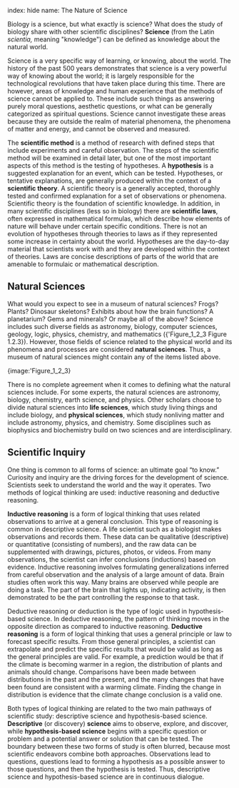 index: hide
name: The Nature of Science

Biology is a science, but what exactly is science? What does the study of biology share with other scientific disciplines?  **Science** (from the Latin  *scientia,* meaning "knowledge") can be defined as knowledge about the natural world.

Science is a very specific way of learning, or knowing, about the world. The history of the past 500 years demonstrates that science is a very powerful way of knowing about the world; it is largely responsible for the technological revolutions that have taken place during this time. There are however, areas of knowledge and human experience that the methods of science cannot be applied to. These include such things as answering purely moral questions, aesthetic questions, or what can be generally categorized as spiritual questions. Science cannot investigate these areas because they are outside the realm of material phenomena, the phenomena of matter and energy, and cannot be observed and measured.

The  **scientific method** is a method of research with defined steps that include experiments and careful observation. The steps of the scientific method will be examined in detail later, but one of the most important aspects of this method is the testing of hypotheses. A  **hypothesis** is a suggested explanation for an event, which can be tested. Hypotheses, or tentative explanations, are generally produced within the context of a  **scientific theory**. A scientific theory is a generally accepted, thoroughly tested and confirmed explanation for a set of observations or phenomena. Scientific theory is the foundation of scientific knowledge. In addition, in many scientific disciplines (less so in biology) there are  **scientific laws**, often expressed in mathematical formulas, which describe how elements of nature will behave under certain specific conditions. There is not an evolution of hypotheses through theories to laws as if they represented some increase in certainty about the world. Hypotheses are the day-to-day material that scientists work with and they are developed within the context of theories. Laws are concise descriptions of parts of the world that are amenable to formulaic or mathematical description.

## Natural Sciences

What would you expect to see in a museum of natural sciences? Frogs? Plants? Dinosaur skeletons? Exhibits about how the brain functions? A planetarium? Gems and minerals? Or maybe all of the above? Science includes such diverse fields as astronomy, biology, computer sciences, geology, logic, physics, chemistry, and mathematics ({'Figure_1_2_3 Figure 1.2.3}). However, those fields of science related to the physical world and its phenomena and processes are considered  **natural sciences**. Thus, a museum of natural sciences might contain any of the items listed above.


{image:'Figure_1_2_3}
        

There is no complete agreement when it comes to defining what the natural sciences include. For some experts, the natural sciences are astronomy, biology, chemistry, earth science, and physics. Other scholars choose to divide natural sciences into  **life sciences**, which study living things and include biology, and  **physical sciences**, which study nonliving matter and include astronomy, physics, and chemistry. Some disciplines such as biophysics and biochemistry build on two sciences and are interdisciplinary.

## Scientific Inquiry

One thing is common to all forms of science: an ultimate goal “to know.” Curiosity and inquiry are the driving forces for the development of science. Scientists seek to understand the world and the way it operates. Two methods of logical thinking are used: inductive reasoning and deductive reasoning.

 **Inductive reasoning** is a form of logical thinking that uses related observations to arrive at a general conclusion. This type of reasoning is common in descriptive science. A life scientist such as a biologist makes observations and records them. These data can be qualitative (descriptive) or quantitative (consisting of numbers), and the raw data can be supplemented with drawings, pictures, photos, or videos. From many observations, the scientist can infer conclusions (inductions) based on evidence. Inductive reasoning involves formulating generalizations inferred from careful observation and the analysis of a large amount of data. Brain studies often work this way. Many brains are observed while people are doing a task. The part of the brain that lights up, indicating activity, is then demonstrated to be the part controlling the response to that task.

Deductive reasoning or deduction is the type of logic used in hypothesis-based science. In deductive reasoning, the pattern of thinking moves in the opposite direction as compared to inductive reasoning.  **Deductive reasoning** is a form of logical thinking that uses a general principle or law to forecast specific results. From those general principles, a scientist can extrapolate and predict the specific results that would be valid as long as the general principles are valid. For example, a prediction would be that if the climate is becoming warmer in a region, the distribution of plants and animals should change. Comparisons have been made between distributions in the past and the present, and the many changes that have been found are consistent with a warming climate. Finding the change in distribution is evidence that the climate change conclusion is a valid one.

Both types of logical thinking are related to the two main pathways of scientific study: descriptive science and hypothesis-based science.  **Descriptive** (or discovery)  **science** aims to observe, explore, and discover, while  **hypothesis-based science** begins with a specific question or problem and a potential answer or solution that can be tested. The boundary between these two forms of study is often blurred, because most scientific endeavors combine both approaches. Observations lead to questions, questions lead to forming a hypothesis as a possible answer to those questions, and then the hypothesis is tested. Thus, descriptive science and hypothesis-based science are in continuous dialogue.
